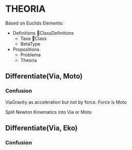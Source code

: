 # THEORIA

Based on Euclids Elements:

- Definitions 🐍<py>ClassDefinitions</py>
    - Taxa 🐍<py>Class</py>
    - BetaType
- Propositions
    - Problema
    - Theoria

## Differentiate(Via, Moto)

### Confusion

ViaGravity as acceleration but not by force. Force is Moto

Split Newton Kinematics into Via or Moto

## Differentiate(Via, Eko)

### Confusion
